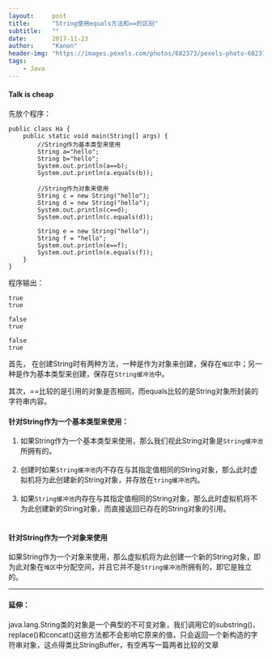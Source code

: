 ```yaml
---
layout:     post
title:      "String使用equals方法和==的区别"
subtitle:   ""
date:       2017-11-23
author:     "Kanon"
header-img: "https://images.pexels.com/photos/682373/pexels-photo-682373.jpeg?w=1260&h=750&auto=compress&cs=tinysrgb"
tags:
    - Java
---
```


#### Talk is cheap
先放个程序：
```
public class Ha {
	public static void main(String[] args) {
		//String作为基本类型来使用
		String a="hello";
		String b="hello";
		System.out.println(a==b);
		System.out.println(a.equals(b));
		
		//String作为对象来使用
		String c = new String("hello");
		String d = new String("hello");
		System.out.println(c==d);
		System.out.println(c.equals(d));
		
		String e = new String("hello");
		String f = "hello";
		System.out.println(e==f);
		System.out.println(e.equals(f));
	}
}
```

程序输出：
```
true
true

false
true

false
true
```

首先， 在创建String时有两种方法，一种是作为对象来创建，保存在`堆区`中；另一种是作为基本类型来创建，保存在`String缓冲池`中。

其次，==比较的是引用的对象是否相同，而equals比较的是String对象所封装的字符串内容。
<br>

#### 针对String作为一个基本类型来使用：

1. 如果String作为一个基本类型来使用，那么我们视此String对象是`String缓冲池`所拥有的。<br><br>
2. 创建时如果`String缓冲池`内不存在与其指定值相同的String对象，那么此时虚拟机将为此创建新的String对象，并存放在`tring缓冲池`内。<br><br>
3. 如果`String缓冲池`内存在与其指定值相同的String对象，那么此时虚拟机将不为此创建新的String对象，而直接返回已存在的String对象的引用。<br><br>

#### 针对String作为一个对象来使用

如果String作为一个对象来使用，那么虚拟机将为此创建一个新的String对象，即为此对象在`堆区`中分配空间，并且它并不是`String缓冲池`所拥有的，即它是独立的。

<hr>

#### 延伸：
java.lang.String类的对象是一个典型的不可变对象，我们调用它的substring()、replace()和concat()这些方法都不会影响它原来的值，只会返回一个新构造的字符串对象，这点得类比StringBuffer，有空再写一篇两者比较的文章

<br><br><br><br><br>
